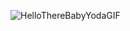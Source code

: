 ![HelloThereBabyYodaGIF](https://user-images.githubusercontent.com/96754956/177420047-61e15fe8-bbd2-4012-b6d3-ad96457181e1.gif)



<!---
Coro-Codes/Coro-Codes is a ✨ special ✨ repository because its `README.md` (this file) appears on your GitHub profile.
You can click the Preview link to take a look at your changes.
--->
